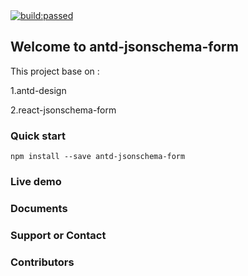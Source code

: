 <a href="#" id="status-image-popup" title="Latest push build on default branch: passed" name="status-images" class="open-popup" data-ember-action="" data-ember-action-755="755">
    <img src="https://travis-ci.org/eddyzhang1986/antd-jsonschema-form.svg?branch=master" alt="build:passed"/>
</a>
<!--
<a href="https://codecov.io/gh/eddyzhang1986/antd-jsonschema-form">
  <img src="https://codecov.io/gh/eddyzhang1986/antd-jsonschema-form/branch/master/graph/badge.svg" alt="Codecov" />
</a>
-->

					
## Welcome to antd-jsonschema-form

  This project base on :

  1.antd-design

  2.react-jsonschema-form
   


### Quick start

    npm install --save antd-jsonschema-form

### Live demo

    
### Documents


### Support or Contact


### Contributors


